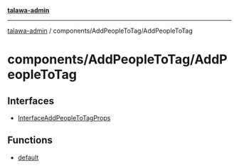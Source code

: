 [**talawa-admin**](../../../README.md)

***

[talawa-admin](../../../README.md) / components/AddPeopleToTag/AddPeopleToTag

# components/AddPeopleToTag/AddPeopleToTag

## Interfaces

- [InterfaceAddPeopleToTagProps](interfaces/InterfaceAddPeopleToTagProps.md)

## Functions

- [default](functions/default.md)
